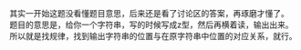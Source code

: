 其实一开始这题没看懂题目意思，后来还是看了讨论区的答案，再琢磨才懂了。
题目的意思是，给你一个字符串，写的时候写成z型，然后再横着读，输出出来。
所以就是找规律，找到输出字符串的位置与在原字符串中位置的对应关系，就行。

